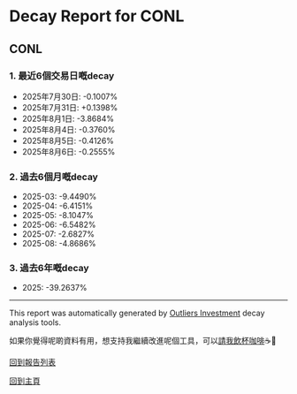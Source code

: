 # Decay Report for CONL

## CONL

### 1. 最近6個交易日嘅decay

- 2025年7月30日: -0.1007%
- 2025年7月31日: +0.1398%
- 2025年8月1日: -3.8684%
- 2025年8月4日: -0.3760%
- 2025年8月5日: -0.4126%
- 2025年8月6日: -0.2555%

### 2. 過去6個月嘅decay

- 2025-03: -9.4490%
- 2025-04: -6.4151%
- 2025-05: -8.1047%
- 2025-06: -6.5482%
- 2025-07: -2.6827%
- 2025-08: -4.8686%

### 3. 過去6年嘅decay

- 2025: -39.2637%

------------------------------
This report was automatically generated by [Outliers Investment](https://outliersecon.github.io/Outliers-Investment/) decay analysis tools.

如果你覺得呢啲資料有用，想支持我繼續改進呢個工具，可以[請我飲杯咖啡](https://buymeacoffee.com/outliersecon)☕🙏

[回到報告列表](https://outliersecon.github.io/Outliers-Investment/reports/reports_public)

[回到主頁](https://outliersecon.github.io/Outliers-Investment/)